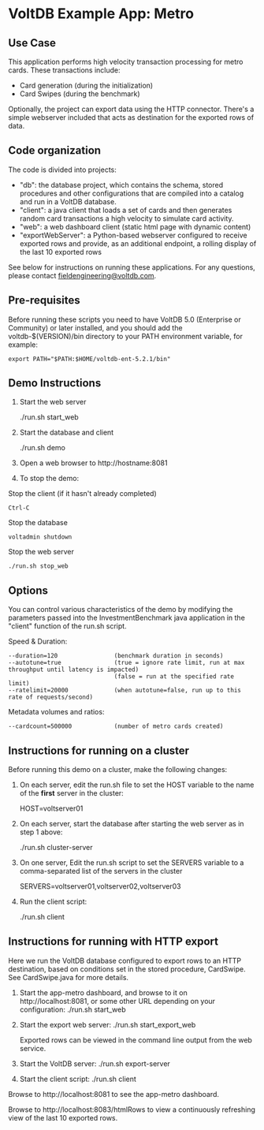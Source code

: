 # VoltDB Example App: Metro

Use Case
--------
This application performs high velocity transaction processing for metro cards.  These transactions include:

- Card generation (during the initialization)
- Card Swipes (during the benchmark)

Optionally, the project can export data using the HTTP connector. There's a simple webserver included that acts as destination for the exported rows of data.

Code organization
-----------------
The code is divided into projects:

- "db": the database project, which contains the schema, stored procedures and other configurations that are compiled into a catalog and run in a VoltDB database.  
- "client": a java client that loads a set of cards and then generates random card transactions a high velocity to simulate card activity.
- "web": a web dashboard client (static html page with dynamic content)
- "exportWebServer": a Python-based webserver configured to receive exported rows and provide, as an additional endpoint, a rolling display of the last 10 exported rows

See below for instructions on running these applications.  For any questions, 
please contact fieldengineering@voltdb.com.

Pre-requisites
--------------
Before running these scripts you need to have VoltDB 5.0 (Enterprise or Community) or later installed, and you should add the voltdb-$(VERSION)/bin directory to your PATH environment variable, for example:

    export PATH="$PATH:$HOME/voltdb-ent-5.2.1/bin"


Demo Instructions
-----------------

1. Start the web server

    ./run.sh start_web
   
2. Start the database and client 

    ./run.sh demo

3. Open a web browser to http://hostname:8081

4. To stop the demo:

Stop the client (if it hasn't already completed)

    Ctrl-C
    
Stop the database

    voltadmin shutdown
   
Stop the web server

    ./run.sh stop_web

Options
-------
You can control various characteristics of the demo by modifying the parameters passed into the InvestmentBenchmark java application in the "client" function of the run.sh script.

Speed & Duration:

    --duration=120                (benchmark duration in seconds)
    --autotune=true               (true = ignore rate limit, run at max throughput until latency is impacted)
                                  (false = run at the specified rate limit)
    --ratelimit=20000             (when autotune=false, run up to this rate of requests/second)

Metadata volumes and ratios:

    --cardcount=500000            (number of metro cards created)


Instructions for running on a cluster
-------------------------------------

Before running this demo on a cluster, make the following changes:

1. On each server, edit the run.sh file to set the HOST variable to the name of the **first** server in the cluster:
    
    HOST=voltserver01
    
2. On each server, start the database after starting the web server as in step 1 above:

	./run.sh cluster-server
    
3. On one server, Edit the run.sh script to set the SERVERS variable to a comma-separated list of the servers in the cluster

    SERVERS=voltserver01,voltserver02,voltserver03
    
4. Run the client script:

	./run.sh client

Instructions for running with HTTP export
-----------------------------------------

Here we run the VoltDB database configured to export rows to an HTTP destination, based on conditions set in the stored procedure, CardSwipe. See CardSwipe.java for more details.

1. Start the app-metro dashboard, and browse to it on http://localhost:8081, or some other URL depending on your configuration:
    ./run.sh start_web <port number>

2. Start the export web server:
    ./run.sh start_export_web

   Exported rows can be viewed in the command line output from the web service.

3. Start the VoltDB server:
    ./run.sh export-server

4. Start the client script:
    ./run.sh client

Browse to http://localhost:8081 to see the app-metro dashboard.

Browse to http://localhost:8083/htmlRows to view a continuously refreshing view of the last 10 exported rows.
